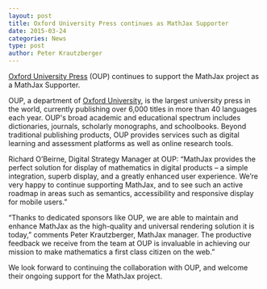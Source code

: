 ```yaml
---
layout: post
title: Oxford University Press continues as MathJax Supporter
date: 2015-03-24
categories: News
type: post
author: Peter Krautzberger
---
```


[Oxford University Press](http://www.oup.com) (OUP) continues to support the MathJax project as a MathJax Supporter.

OUP, a department of [Oxford University](http://www.ox.ac.uk/), is the largest university press in the world, currently publishing over 6,000 titles in more than 40 languages each year. OUP's broad academic and educational spectrum includes dictionaries, journals, scholarly monographs, and schoolbooks. Beyond traditional publishing products, OUP provides services such as digital learning and assessment platforms as well as online research tools.

Richard O’Beirne, Digital Strategy Manager at OUP: “MathJax provides the perfect solution for display of mathematics in digital products – a simple integration, superb display, and a greatly enhanced user experience. We’re very happy to continue supporting MathJax, and to see such an active roadmap in areas such as semantics, accessibility and responsive display for mobile users.”

“Thanks to dedicated sponsors like OUP, we are able to maintain and enhance MathJax as the high-quality and universal rendering solution it is today,” comments Peter Krautzberger, MathJax manager. The productive feedback we receive from the team at OUP is invaluable in achieving our mission to make mathematics a first class citizen on the web.”

We look forward to continuing the collaboration with OUP, and welcome their ongoing support for the MathJax project.